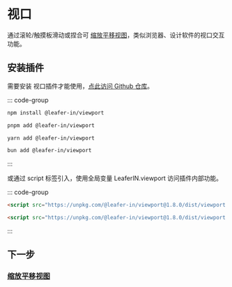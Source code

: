 # 视口

通过滚轮/触摸板滑动或捏合可 [缩放平移视图](/guide/advanced/viewport.md)，类似浏览器、设计软件的视口交互功能。

## 安装插件

需要安装 视口插件才能使用，[点此访问 Github 仓库](https://github.com/leaferjs/leafer-in/tree/main/packages/viewport)。

::: code-group

```sh [npm]
npm install @leafer-in/viewport
```

```sh [pnpm]
pnpm add @leafer-in/viewport
```

```sh [yarn]
yarn add @leafer-in/viewport
```

```sh [bun]
bun add @leafer-in/viewport
```

:::

或通过 script 标签引入，使用全局变量 LeaferIN.viewport 访问插件内部功能。

::: code-group

```html [viewport.min]
<script src="https://unpkg.com/@leafer-in/viewport@1.8.0/dist/viewport.min.js"></script>
```

```html [viewport]
<script src="https://unpkg.com/@leafer-in/viewport@1.8.0/dist/viewport.js"></script>
```

<!-- https://unpkg.com 无法访问时，可替换为 https://cdn.jsdelivr.net/npm -->

:::

## 下一步

### [缩放平移视图](/guide/advanced/viewport.md)
